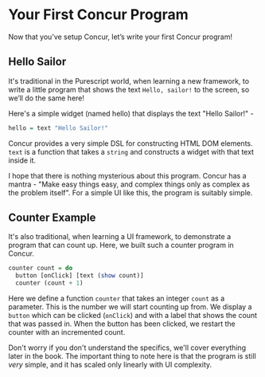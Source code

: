 # Your First Concur Program

Now that you’ve setup Concur, let’s write your first Concur program!

## Hello Sailor

It's traditional in the Purescript world, when learning a new framework, to write a little
program that shows the text `Hello, sailor!` to the screen, so we’ll do the same here!

Here's a simple widget (named hello) that displays the text "Hello Sailor!" -

```purescript
hello = text "Hello Sailor!"
```

Concur provides a very simple DSL for constructing HTML DOM elements. `text` is a function that takes a `string` and constructs a widget with that text inside it.

I hope that there is nothing mysterious about this program. Concur has a mantra - "Make easy things easy, and complex things only as complex as the problem itself". For a simple UI like this, the program is suitably simple.

## Counter Example

It's also traditional, when learning a UI framework, to demonstrate a program that can count up.
Here, we built such a counter program in Concur.

```purescript
counter count = do
  button [onClick] [text (show count)]
  counter (count + 1)
```

Here we define a function `counter` that takes an integer `count` as a parameter. This is the number we will start counting up from. We display a `button` which can be clicked (`onClick`) and with a label that shows the count that was passed in. When the button has been clicked, we restart the counter with an incremented count.

Don't worry if you don't understand the specifics, we'll cover everything later in the book.
The important thing to note here is that the program is still *very* simple, and it has scaled only linearly with UI complexity.
